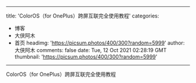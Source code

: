 
---
title: 'ColorOS（for OnePlus）跨屏互联完全使用教程'
categories: 
 - 博客
 - 大侠阿木
 - 首页
headimg: 'https://picsum.photos/400/300?random=5999'
author: 大侠阿木
comments: false
date: Tue, 12 Oct 2021 02:28:19 GMT
thumbnail: 'https://picsum.photos/400/300?random=5999'
---

<div>   
ColorOS（for OnePlus）跨屏互联完全使用教程  
</div>
            